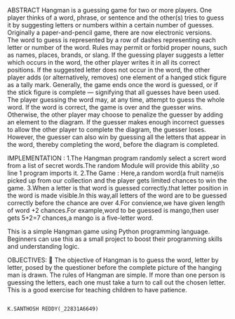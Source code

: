 ABSTRACT
 Hangman is a guessing game for two or more players. One player thinks of a word, phrase, or sentence and the other(s) tries to guess it by suggesting letters or numbers within a certain number of guesses. Originally a paper-and-pencil game, there are now electronic versions.	
The word to guess is represented by a row of dashes representing each letter or number of the word. Rules may permit or forbid proper nouns, such as names, places, brands, or slang. If the guessing player suggests a letter which occurs in the word, the other player writes it in all its correct positions. If the suggested letter does not occur in the word, the other player adds (or alternatively, removes) one element of a hanged stick figure as a tally mark. Generally, the game ends once the word is guessed, or if the stick figure is complete — signifying that all guesses have been used.
The player guessing the word may, at any time, attempt to guess the whole word. If the word is correct, the game is over and the guesser wins. Otherwise, the other player may choose to penalize the guesser by adding an element to the diagram. If the guesser makes enough incorrect guesses to allow the other player to complete the diagram, the guesser loses. However, the guesser can also win by guessing all the letters that appear in the word, thereby completing the word, before the diagram is completed.

IMPLEMENTATION :
1.The Hangman program randomly select a scrert word from a list of secret words.The random Module will provide this ability ,so line 1 program imports it.
2.The Game : Here,a random word(a fruit name)is picked up from our collection and the player gets limited chances to win the game.
3.When a letter is that word is guessed correctly.that letter position in the word is made visible.In this way,all letters of the word are to be guessed correctly before the chance are over
4.For convience,we have given length of word +2 chances.For example,word to be guessed is mango,then user gets 5+2=7 chances,a mango is a five-letter word.

This is a simple Hangman game using Python programming language. Beginners can use this as a small project to boost their programming skills and understanding logic.

OBJECTIVES:
	The objective of Hangman is to guess the word, letter by letter, posed by the questioner before the complete picture of the hanging man is drawn. The rules of Hangman are simple. If more than one person is guessing the letters, each one must take a turn to call out the chosen letter. This is a good exercise for teaching children to have patience.

                                                                                          K.SANTHOSH REDDY(_22831A6649)
                                                         
